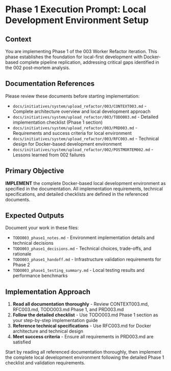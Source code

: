 # Phase 1 Execution Prompt: Local Development Environment Setup

## Context
You are implementing Phase 1 of the 003 Worker Refactor iteration. This phase establishes the foundation for local-first development with Docker-based complete pipeline replication, addressing critical gaps identified in the 002 post-mortem analysis.

## Documentation References
Please review these documents before starting implementation:
- `docs/initiatives/system/upload_refactor/003/CONTEXT003.md` - Complete architecture overview and local development approach
- `docs/initiatives/system/upload_refactor/003/TODO003.md` - Detailed implementation checklist (Phase 1 section)
- `docs/initiatives/system/upload_refactor/003/PRD003.md` - Requirements and success criteria for local environment
- `docs/initiatives/system/upload_refactor/003/RFC003.md` - Technical design for Docker-based development environment
- `docs/initiatives/system/upload_refactor/002/POSTMORTEM002.md` - Lessons learned from 002 failures

## Primary Objective
**IMPLEMENT** the complete Docker-based local development environment as specified in the documentation. All implementation requirements, technical specifications, and detailed checklists are defined in the referenced documents.

## Expected Outputs
Document your work in these files:
- `TODO003_phase1_notes.md` - Environment implementation details and technical decisions
- `TODO003_phase1_decisions.md` - Technical choices, trade-offs, and rationale
- `TODO003_phase1_handoff.md` - Infrastructure validation requirements for Phase 2
- `TODO003_phase1_testing_summary.md` - Local testing results and performance benchmarks

## Implementation Approach
1. **Read all documentation thoroughly** - Review CONTEXT003.md, RFC003.md, TODO003.md Phase 1, and PRD003.md
2. **Follow the detailed checklist** - Use TODO003.md Phase 1 section as your step-by-step implementation guide
3. **Reference technical specifications** - Use RFC003.md for Docker architecture and technical design
4. **Meet success criteria** - Ensure all requirements in PRD003.md are satisfied

Start by reading all referenced documentation thoroughly, then implement the complete local development environment following the detailed Phase 1 checklist and validation requirements.